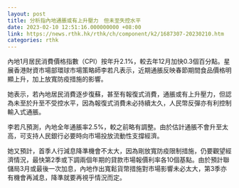 ```yaml
---
layout: post
title: 分析指內地通脹或有上升壓力　但未至失控水平
date: 2023-02-10 12:51:16.000000000 +08:00
link: https://news.rthk.hk/rthk/ch/component/k2/1687307-20230210.htm
categories: rthk
---
```


內地1月居民消費價格指數（CPI）按年升2.1%，較去年12月加快0.3個百分點。星展香港財資市場部環球市場策略師李若凡表示，近期通脹反映春節期間食品價格明顯上升，加上放寬防疫措施的影響。

她表示，若內地居民消費逐步復蘇，甚至有報復式消費，通脹或有上升壓力，但認為未至於升至不受控水平，因為報復式消費未必持續太久，人民幣反彈亦有利控制輸入式通脹。

李若凡預測，內地全年通脹率2.5%，較之前略有調整。由於估計通脹不會升至太高，可支持人民銀行必要時向市場投放流動性支撐經濟。

她又預計，首季人行減息降準機會不太大，因為剛放寬防疫限制措施，仍要觀望經濟情況，最快第2季或下調兩個年期的貸款市場報價利率各10個基點。由於預計聯儲局3月或最後一次加息，內地作出寬鬆貨幣措施對市場影響未必太大，第3季亦有機會再減息，降準就要再視乎情況而定。
